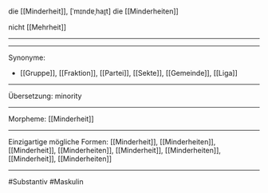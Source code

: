 die [[Minderheit]], [ˈmɪndɐˌhaɪ̯t]
die [[Minderheiten]]

nicht [[Mehrheit]]

---


---
Synonyme:
- [[Gruppe]], [[Fraktion]], [[Partei]], [[Sekte]], [[Gemeinde]], [[Liga]]

---
Übersetzung: minority

---
Morpheme:
[[Minderheit]]

---
Einzigartige mögliche Formen: [[Minderheit]], [[Minderheiten]], [[Minderheit]], [[Minderheiten]], [[Minderheit]], [[Minderheiten]], [[Minderheit]], [[Minderheiten]]

---
#Substantiv #Maskulin